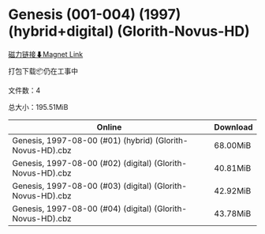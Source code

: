 # Genesis (001-004) (1997) (hybrid+digital) (Glorith-Novus-HD)

[磁力链接⬇Magnet Link](magnet:?xt=urn:btih:20b70be3ed16181bdc97bdd14398c3c487ad0599&dn=Genesis%20%28001-004%29%20%281997%29%20%28hybrid%2Bdigital%29%20%28Glorith-Novus-HD%29)

打包下载📦仍在工事中

文件数：4

总大小：195.51MiB

Online | Download
--- | ---
Genesis, 1997-08-00 (#01) (hybrid) (Glorith-Novus-HD).cbz | 68.00MiB
Genesis, 1997-08-00 (#02) (digital) (Glorith-Novus-HD).cbz | 40.81MiB
Genesis, 1997-08-00 (#03) (digital) (Glorith-Novus-HD).cbz | 42.92MiB
Genesis, 1997-08-00 (#04) (digital) (Glorith-Novus-HD).cbz | 43.78MiB